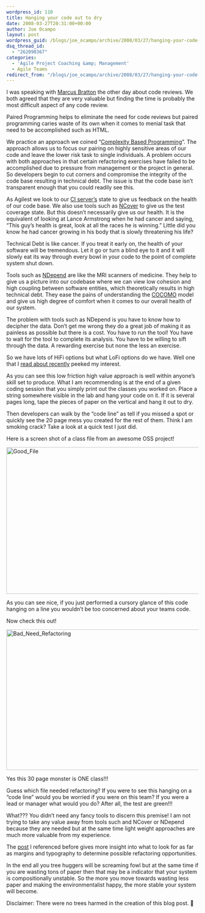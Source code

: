 ```yaml
---
wordpress_id: 110
title: Hanging your code out to dry
date: 2008-03-27T20:31:00+00:00
author: Joe Ocampo
layout: post
wordpress_guid: /blogs/joe_ocampo/archive/2008/03/27/hanging-your-code-out-to-dry.aspx
dsq_thread_id:
  - "262090367"
categories:
  - 'Agile Project Coaching &amp; Management'
  - Agile Teams
redirect_from: "/blogs/joe_ocampo/archive/2008/03/27/hanging-your-code-out-to-dry.aspx/"
---
```

I was speaking with <a href="http://www.lostechies.com/blogs/marcus_bratton/" target="_blank">Marcus Bratton</a> the other day about code reviews. We both agreed that they are very valuable but finding the time is probably the most difficult aspect of any code review. 

Paired Programming helps to eliminate the need for code reviews but paired programming caries waste of its own when it comes to menial task that need to be accomplished such as HTML. 

We practice an approach we coined “[Complexity Based Programming](http://www.lostechies.com/blogs/joe_ocampo/archive/2007/09/12/complexity-based-programming.aspx)”. The approach allows us to focus our pairing on highly sensitive areas of our code and leave the lower risk task to single individuals. A problem occurs with both approaches in that certain refactoring exercises have failed to be accomplished due to pressure from management or the project in general. So developers begin to cut corners and compromise the integrity of the code base resulting in technical debt. The issue is that the code base isn’t transparent enough that you could readily see this. 

As Agilest we look to our <a href="http://martinfowler.com/articles/continuousIntegration.html" target="_blank">CI server’s</a> state to give us feedback on the health of our code base. We also use tools such as <a href="http://www.ncover.com/" target="_blank">NCover</a> to give us the test coverage state. But this doesn’t necessarily give us our health. It is the equivalent of looking at Lance Armstrong when he had cancer and saying, “This guy’s health is great, look at all the races he is winning.” Little did you know he had cancer growing in his body that is slowly threatening his life? 

Technical Debt is like cancer. If you treat it early on, the health of your software will be tremendous. Let it go or turn a blind eye to it and it will slowly eat its way through every bowl in your code to the point of complete system shut down. 

Tools such as <a href="http://www.ndepend.com/" target="_blank">NDepend</a> are like the MRI scanners of medicine. They help to give us a picture into our codebase where we can view low cohesion and high coupling between software entities, which theoretically results in high technical debt. They ease the pains of understanding the [COCOMO](http://en.wikipedia.org/wiki/COCOMO) model and give us high degree of comfort when it comes to our overall health of our system. 

The problem with tools such as NDepend is you have to know how to decipher the data. Don’t get me wrong they do a great job of making it as painless as possible but there is a cost. You have to run the tool! You have to wait for the tool to complete its analysis. You have to be willing to sift through the data. A rewarding exercise but none the less an exercise. 

So we have lots of HiFi options but what LoFi options do we have. Well one that I <a href="http://basildoncoder.com/blog/2008/03/21/the-pg-wodehouse-method-of-refactoring/" target="_blank">read about recently</a> peeked my interest. 

As you can see this low friction high value approach is well within anyone’s skill set to produce. What I am recommending is at the end of a given coding session that you simply print out the classes you worked on. Place a string somewhere visible in the lab and hang your code on it. If it is several pages long, tape the pieces of paper on the vertical and hang it out to dry. 

Then developers can walk by the “code line” as tell if you missed a spot or quickly see the 20 page mess you created for the rest of them. Think I am smoking crack? Take a look at a quick test I just did. 

Here is a screen shot of a class file from an awesome OSS project! 

[<img src="http://lostechies.com/content/joeocampo/uploads/2011/03Hangingyourcodeouttodry_E640/Good_File_thumb.jpg" style="border: 0px none" alt="Good_File" border="0" height="383" width="644" />](http://lostechies.com/content/joeocampo/uploads/2011/03Hangingyourcodeouttodry_E640/Good_File_2.jpg) 

As you can see nice, if you just performed a cursory glance of this code hanging on a line you wouldn’t be too concerned about your teams code. 

Now check this out! 

[<img src="http://lostechies.com/content/joeocampo/uploads/2011/03Hangingyourcodeouttodry_E640/Bad_Need_Refactoring_thumb.jpg" style="border: 0px none" alt="Bad_Need_Refactoring" border="0" height="367" width="644" />](http://lostechies.com/content/joeocampo/uploads/2011/03Hangingyourcodeouttodry_E640/Bad_Need_Refactoring_2.jpg) 

Yes this 30 page monster is ONE class!!! 

Guess which file needed refactoring? If you were to see this hanging on a “code line” would you be worried if you were on this team? If you were a lead or manager what would you do? After all, the test are green!!! 

What??? You didn’t need any fancy tools to discern this premise! I am not trying to take any value away from tools such and NCover or NDepend because they are needed but at the same time light weight approaches are much more valuable from my experience. 

The <a href="http://basildoncoder.com/blog/2008/03/21/the-pg-wodehouse-method-of-refactoring/" target="_blank">post</a> I referenced before gives more insight into what to look for as far as margins and typography to determine possible refactoring opportunities. 

In the end all you tree huggers will be screaming fowl but at the same time if you are wasting tons of paper then that may be a indicator that your system is compositionally unstable. So the more you move towards wasting less paper and making the environmentalist happy, the more stable your system will become. 

Disclaimer: There were no trees harmed in the creation of this blog post. 🙂